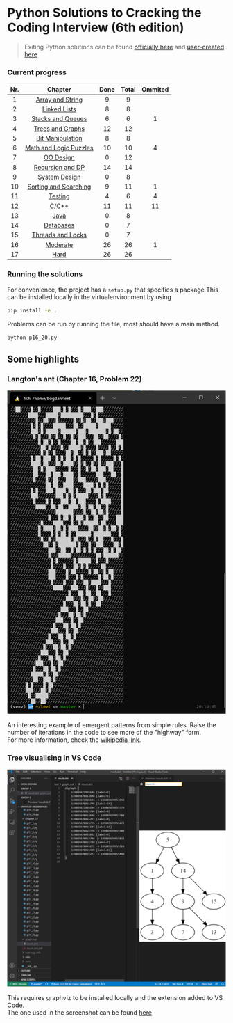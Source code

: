 # Python Solutions to Cracking the Coding Interview (6th edition)
> Exiting Python solutions can be found [officially here](https://github.com/careercup/CtCI-6th-Edition-Python/tree/e6bc732588601d0a98e5b1bc44d83644b910978d) and [user-created here](https://github.com/w-hat/ctci-solutions)

### Current progress
| Nr. 	|         Chapter        	| Done 	| Total 		| Ommited 	|
|:---:	|:----------------------:	|:----:	|:-----:	|:-------:	|
|   1 	| [Array and String](chapter_1)       	|   9  	|   9   	|       	|         	|
|   2 	| [Linked Lists](chapter_2)           	|   8  	|   8   	|         	|
|   3 	| [Stacks and Queues](chapter_3)      	|   6  	|   6   	|    1    	|
|   4 	| [Trees and Graphs](chapter_4)       	|  12  	|   12  	|         	|
|   5 	| [Bit Manipulation](chapter_5)       	|   8  	|   8   	|         	|
|   6 	| [Math and Logic Puzzles](chapter_6) 	|  10  	|   10  	|    4    	|
|   7 	| [OO Design](chapter_7)              	|   0  	|   12  	|         	|
|   8 	| [Recursion and DP](chapter_8)       	|  14  	|   14  	|         	|
|   9 	| [System Design](chapter_9)          	|   0  	|   8   	|         	|
|  10 	| [Sorting and Searching](chapter_10) 	|   9  	|   11  	|    1    	|
|  11 	| [Testing](chapter_11)                	|   4  	|   6   	|    4    	|
|  12 	| [C/C++](chapter_12)                  	|  11  	|   11  	|    11   	|
|  13 	| [Java](chapter_13)                   	|   0  	|   8   	|         	|
|  14 	| [Databases](chapter_14)              	|   0  	|   7   	|         	|
|  15 	| [Threads and Locks](chapter_15)      	|   0  	|   7   	|         	|
|  16 	| [Moderate](chapter_16)               	|  26  	|   26  	|    1    	|
|  17 	| [Hard](chapter_17)                   	|  26  	|   26  	|         	|


### Running the solutions

For convenience, the project has a `setup.py` that specifies a package
This can be installed locally in the virtualenvironment by using
```bash
pip install -e .
```

Problems can be run by running the file, most should have a main method.
```bash
python p16_20.py
```

## Some highlights

### Langton's ant (Chapter 16, Problem 22)

![Result pattern](bonus/ant.png)

An interesting example of emergent patterns from simple rules. Raise the number of iterations in the code to see more of the "highway" form.  
For more information, check the [wikipedia link](https://en.wikipedia.org/wiki/Langton%27s_ant).

### Tree visualising in VS Code

![Example tree](bonus/graphs.png)

This requires graphviz to be installed locally and the extension added to VS Code.   
The one used in the screenshot can be found [here](https://marketplace.visualstudio.com/items?itemName=tintinweb.graphviz-interactive-preview) 

